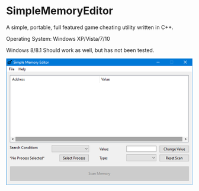 # SimpleMemoryEditor
A simple, portable, full featured game cheating utility written in C++.

Operating System: Windows XP/Vista/7/10

Windows 8/8.1 Should work as well, but has not been tested.

![alt text](https://raw.githubusercontent.com/daveymcq/SimpleMemoryEditor/master/data/screenshot.png)
